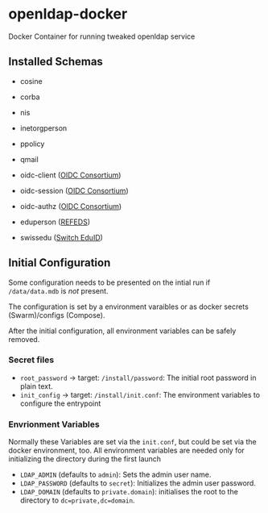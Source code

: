 # openldap-docker

Docker Container for running tweaked openldap service

## Installed Schemas

- cosine
- corba
- nis
- inetorgperson
- ppolicy
- qmail

- oidc-client ([OIDC Consortium](https://bitbucket.org/connect2id/server-ldap-schemas))
- oidc-session ([OIDC Consortium](https://bitbucket.org/connect2id/server-ldap-schemas))
- oidc-authz ([OIDC Consortium](https://bitbucket.org/connect2id/server-ldap-schemas))

- eduperson ([REFEDS](https://wiki.refeds.org/display/STAN/eduPerson))
- swissedu ([Switch EduID](https://help.switch.ch/aai/support/documents/attributes/))

## Initial Configuration

Some configuration needs to be presented on the intial run if `/data/data.mdb` is *not* present.

The configuration is set by a environment varaibles or as docker secrets (Swarm)/configs (Compose).

After the initial configuration, all environment variables can be safely removed. 

### Secret files

- `root_password` -> target: `/install/password`: The initial root password in plain text. 
- `init_config` -> target: `/install/init.conf`: The environment variables to configure the entrypoint

### Envrionment Variables

Normally these Variables are set via the `init.conf`, but could be set via the docker environment, too. 
All environment variables are needed only for initializing the directory during the first launch

- `LDAP_ADMIN` (defaults to `admin`): Sets the admin user name. 
- `LDAP_PASSWORD` (defaults to `secret`): Initializes the admin user password. 
- `LDAP_DOMAIN` (defaults to `private.domain`): initialises the root to the directory to `dc=private,dc=domain`. 
